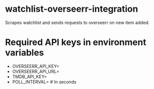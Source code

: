 # watchlist-overseerr-integration
Scrapes  watchlist and sends requests to overseerr on new item added. 

# Required API keys in environment variables
- OVERSEERR_API_KEY=
- OVERSEERR_API_URL=
- TMDB_API_KEY=
- POLL_INTERVAL= # In seconds